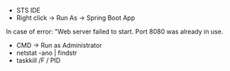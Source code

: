 - STS IDE
- Right click -> Run As -> Spring Boot App

In case of error: "Web server failed to start. Port 8080 was already in use.
- CMD -> Run as Administrator
- netstat -ano | findstr *<port used>*
- taskkill /F / PID *<pid>*
